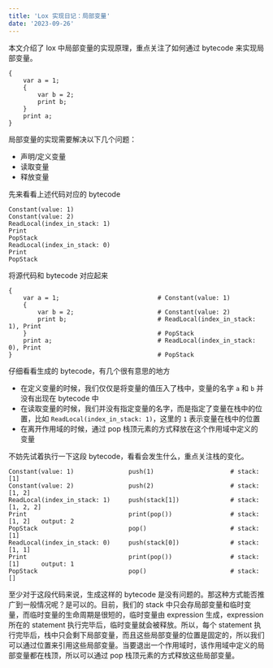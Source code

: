 ```yaml
---
title: 'Lox 实现日记：局部变量'
date: '2023-09-26'
---                      
```


本文介绍了 lox 中局部变量的实现原理，重点关注了如何通过 bytecode 来实现局部变量。

```
{
    var a = 1;
    {
        var b = 2;
        print b;
    }
    print a;
}
```

局部变量的实现需要解决以下几个问题：
* 声明/定义变量
* 读取变量
* 释放变量

先来看看上述代码对应的 bytecode
```
Constant(value: 1)
Constant(value: 2)
ReadLocal(index_in_stack: 1)
Print
PopStack
ReadLocal(index_in_stack: 0)
Print
PopStack
```

将源代码和 bytecode 对应起来
```
{
    var a = 1;                           # Constant(value: 1)
    {
        var b = 2;                       # Constant(value: 2)
        print b;                         # ReadLocal(index_in_stack: 1), Print
    }                                    # PopStack
    print a;                             # ReadLocal(index_in_stack: 0), Print
}                                        # PopStack
```

仔细看看生成的 bytecode，有几个很有意思的地方
* 在定义变量的时候，我们仅仅是将变量的值压入了栈中，变量的名字 `a` 和 `b` 并没有出现在 bytecode 中
* 在读取变量的时候，我们并没有指定变量的名字，而是指定了变量在栈中的位置，比如 `ReadLocal(index_in_stack: 1)`，这里的 `1` 表示变量在栈中的位置
* 在离开作用域的时候，通过 pop 栈顶元素的方式释放在这个作用域中定义的变量

不妨先试着执行一下这段 bytecode，看看会发生什么，重点关注栈的变化。
```
Constant(value: 1)               push(1)                     # stack: [1]
Constant(value: 2)               push(2)                     # stack: [1, 2]
ReadLocal(index_in_stack: 1)     push(stack[1])              # stack: [1, 2, 2]
Print                            print(pop())                # stack: [1, 2]   output: 2
PopStack                         pop()                       # stack: [1]
ReadLocal(index_in_stack: 0)     push(stack[0])              # stack: [1, 1]
Print                            print(pop())                # stack: [1]      output: 1
PopStack                         pop()                       # stack: []
```

至少对于这段代码来说，生成这样的 bytecode 是没有问题的。那这种方式能否推广到一般情况呢？是可以的。目前，我们的 stack 中只会存局部变量和临时变量，而临时变量的生命周期是很短的，临时变量由 expression 生成，expression 所在的 statement 执行完毕后，临时变量就会被释放。所以，每个 statement 执行完毕后，栈中只会剩下局部变量，而且这些局部变量的位置是固定的，所以我们可以通过位置来引用这些局部变量。当要退出一个作用域时，该作用域中定义的局部变量都在栈顶，所以可以通过 pop 栈顶元素的方式释放这些局部变量。



